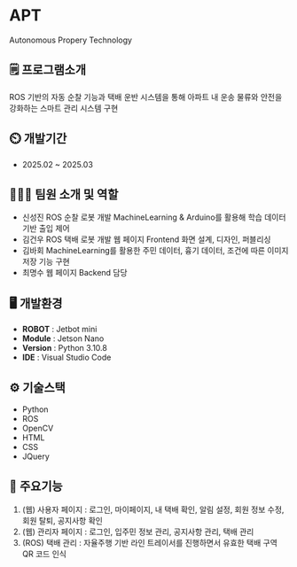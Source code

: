 # APT
Autonomous Propery Technology

## 🗒 프로그램소개
ROS 기반의 자동 순찰 기능과 택배 운반 시스템을 통해 아파트 내 운송 물류와 안전을 강화하는 스마트 관리 시스템 구현

## ⏲️ 개발기간
- 2025.02 ~ 2025.03

## 🧑‍🤝‍🧑 팀원 소개 및 역할
- 신성진
  ROS 순찰 로봇 개발
  MachineLearning & Arduino를 활용해 학습 데이터 기반 출입 제어
- 김건우
  ROS 택배 로봇 개발
  웹 페이지 Frontend 화면 설계, 디자인, 퍼블리싱
- 김바회
  MachineLearning를 활용한 주민 데이터, 흉기 데이터, 조건에 따른 이미지 저장 기능 구현
- 최명수
  웹 페이지 Backend 담당

## 🖥 개발환경
- **ROBOT** : Jetbot mini
- **Module** : Jetson Nano
- **Version** : Python 3.10.8
- **IDE** : Visual Studio Code

## ⚙️ 기술스택
- Python
- ROS
- OpenCV
- HTML
- CSS
- JQuery

## 📌 주요기능
1. (웹) 사용자 페이지 : 로그인, 마이페이지, 내 택배 확인, 알림 설정, 회원 정보 수정, 회원 탈퇴, 공지사항 확인
2. (웹) 관리자 페이지 : 로그인, 입주민 정보 관리, 공지사항 관리, 택배 관리
3. (ROS) 택배 관리 : 자율주행 기반 라인 트레이서를 진행하면서 유효한 택배 구역 QR 코드 인식